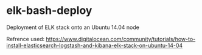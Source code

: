 # elk-bash-deploy
Deployment of ELK stack onto an Ubuntu 14.04 node

Refrence used: https://www.digitalocean.com/community/tutorials/how-to-install-elasticsearch-logstash-and-kibana-elk-stack-on-ubuntu-14-04